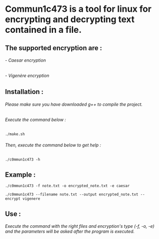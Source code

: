 # Commun1c473 is a tool for linux for encrypting and decrypting text contained in a file.

## The supported encryption are :
###### - Caesar encryption
###### - Vigenère encryption

## Installation :

###### Please make sure you have downloaded g++ to compile the project.

###### Execute the command below :
```
./make.sh
```

###### Then, execute the command below to get help :
```
./c0mmun1c473 -h
```

## Example :
```
./c0mmun1c473 -f note.txt -o encrypted_note.txt -e caesar
```
```
./c0mmun1c473 --filename note.txt --output encrypted_note.txt --encrypt vigenere
```

## Use :

###### Execute the command with the right files and encryption's type (-f, -o, -e) and the parameters will be asked after the program is executed.



